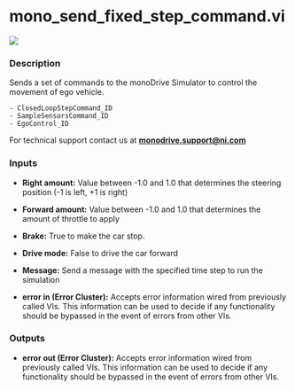 # mono_send_fixed_step_command.vi

<p class="img_container">
<img class="lg_img" src="../mono_send_fixed_step_command.png"/>
</p>

### Description

Sends a set of commands to the monoDrive Simulator to control the movement of ego vehicle.    

    - ClosedLoopStepCommand_ID
    - SampleSensorsCommand_ID
    - EgoControl_ID


For technical support contact us at <b>monodrive.support@ni.com</b> 

### Inputs

- **Right amount:**  Value between -1.0 and 1.0 that determines the steering
position (-1 is left, +1 is right)
 

- **Forward amount:**  Value between -1.0 and 1.0 that determines the amount of
throttle to apply
 

- **Brake:**  True to make the car stop.
 

- **Drive mode:**  False to drive the car forward
 

- **Message:**  Send a message with the specified time step to run the
simulation
 

- **error in (Error Cluster):** Accepts error information wired from previously called VIs. This information can be used to decide if any functionality should be bypassed in the event of errors from other VIs. 

### Outputs

- **error out (Error Cluster):** Accepts error information wired from previously called VIs. This information can be used to decide if any functionality should be bypassed in the event of errors from other VIs. 

<p>&nbsp;</p>
